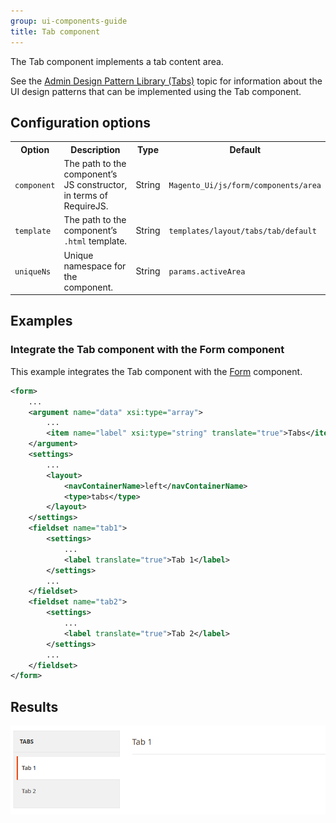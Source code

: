 ```yaml
---
group: ui-components-guide
title: Tab component
---
```


The Tab component implements a tab content area.

See the [Admin Design Pattern Library (Tabs)](https://devdocs.magento.com/guides/v2.4/pattern-library/containers/tabs/tabs.html) topic for information about the UI design patterns that can be implemented using the Tab component.

## Configuration options

<table>
  <tr>
    <th>Option </th>
    <th>Description</th>
    <th>Type</th>
    <th>Default</th>
  </tr>
  <tr>
    <td><code>component</code></td>
    <td>The path to the component’s JS constructor, in terms of RequireJS.</td>
    <td>String</td>
    <td><code>Magento_Ui/js/form/components/area</code></td>
  </tr>
  <tr>
    <td><code>template</code></td>
    <td>The path to the component’s <code>.html</code> template.</td>
    <td>String</td>
    <td><code>templates/layout/tabs/tab/default</code></td>
  </tr>
  <tr>
    <td><code>uniqueNs</code></td>
    <td>Unique namespace for the component.</td>
    <td>String</td>
    <td><code>params.activeArea</code></td>
  </tr>
</table>

## Examples

### Integrate the Tab component with the Form component

This example integrates the Tab component with the [Form](form.html) component.

```xml
<form>
    ...
    <argument name="data" xsi:type="array">
        ...
        <item name="label" xsi:type="string" translate="true">Tabs</item>
    </argument>
    <settings>
        ...
        <layout>
            <navContainerName>left</navContainerName>
            <type>tabs</type>
        </layout>
    </settings>
    <fieldset name="tab1">
        <settings>
            ...
            <label translate="true">Tab 1</label>
        </settings>
        ...
    </fieldset>
    <fieldset name="tab2">
        <settings>
            ...
            <label translate="true">Tab 2</label>
        </settings>
        ...
    </fieldset>
</form>
```

## Results

![Ui tab result](../_images/ui-components/ui-tab-result.png)
